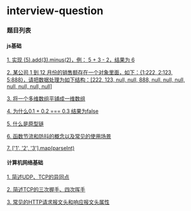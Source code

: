 # interview-question

### 题目列表

#### js基础

[1. 实现 (5).add(3).minus(2)，例： 5 + 3 - 2，结果为 6](https://github.com/lxinr/interview-question/issues/1)

[2. 某公司 1 到 12 月份的销售额存在一个对象里面，如下：{1:222, 2:123, 5:888}，请把数据处理为如下结构：[222, 123, null, null, 888, null, null, null, null, null, null, null]](https://github.com/lxinr/interview-question/issues/2)

[3. 将一个多维数组平铺成一维数组](https://github.com/lxinr/interview-question/issues/3)

[4. 为什么0.1 + 0.2 === 0.3 结果为false](https://github.com/lxinr/interview-question/issues/4)

[5. 什么是原型链](https://github.com/lxinr/interview-question/issues/8)

[6. 函数节流和防抖的概念以及常见的使用场景](https://github.com/lxinr/interview-question/issues/9)

[7. ['1', '2', '3'].map(parseInt)](https://github.com/lxinr/interview-question/issues/10)

#### 计算机网络基础

[1. 简述UDP、TCP的异同点](https://github.com/lxinr/interview-question/issues/5)

[2. 简述TCP的三次握手、四次挥手](https://github.com/lxinr/interview-question/issues/6)

[3. 常见的HTTP请求报文头和响应报文头属性](https://github.com/lxinr/interview-question/issues/7)

